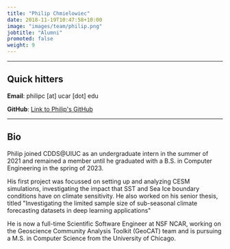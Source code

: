 ```yaml
---
title: "Philip Chmielowiec"
date: 2018-11-19T10:47:58+10:00
image: "images/team/philip.png"
jobtitle: "Alumni"
promoted: false
weight: 9
---
```


---
## Quick hitters
**Email**: philipc [at] ucar [dot] edu

**GitHub**: [Link to Philip's GitHub](https://github.com/philipc2)

---
## Bio
Philip joined CDDS@UIUC as an undergraduate intern in the summer of 2021 and remained a member until he graduated with a B.S. in Computer Engineering in the spring of 2023.

His first project was focussed on setting up and analyzing CESM simulations, investigating the impact that SST and Sea Ice boundary conditions have on climate sensitivity. He also worked on his senior thesis, titled "Investigating the limited sample size of sub-seasonal climate forecasting datasets in deep learning applications"

He is now a full-time Scientific Software Engineer at NSF NCAR, working on the Geoscience Community Analysis Toolkit (GeoCAT) team and is pursuing a M.S. in Computer Science from the University of Chicago.


